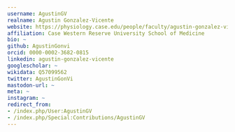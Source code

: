 ```yaml
---
username: AgustinGV
realname: Agustin Gonzalez-Vicente
website: https://physiology.case.edu/people/faculty/agustin-gonzalez-vicente/
affiliation: Case Western Reserve University School of Medicine
bio: ~
github: AgustinGonvi
orcid: 0000-0002-3682-0815
linkedin: agustin-gonzalez-vicente
googlescholar: ~
wikidata: Q57099562
twitter: AgustinGonVi
mastodon-url: ~
meta: ~
instagram: ~
redirect_from:
- /index.php/User:AgustinGV
- /index.php/Special:Contributions/AgustinGV
---
```

